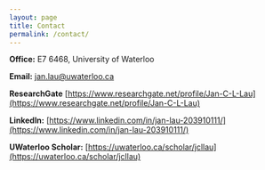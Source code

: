 ```yaml
---
layout: page
title: Contact
permalink: /contact/
---
```


**Office:** E7 6468, University of Waterloo

**Email:** jan.lau@uwaterloo.ca

**ResearchGate** [https://www.researchgate.net/profile/Jan-C-L-Lau](https://www.researchgate.net/profile/Jan-C-L-Lau)

**LinkedIn:** [https://www.linkedin.com/in/jan-lau-203910111/](https://www.linkedin.com/in/jan-lau-203910111/)

**UWaterloo Scholar:** [https://uwaterloo.ca/scholar/jcllau](https://uwaterloo.ca/scholar/jcllau)

